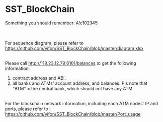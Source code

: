 # SST_BlockChain

Something you should remember:  A!c102345
<br><br><br>


For sequence diagram, please refer to https://github.com/yifon/SST_BlockChain/blob/master/diagram.xlsx 
<br><br>

Please call http://119.23.12.79:6101/balances to get the following information:
1. contract address and ABI.
2. all banks and ATMs' account address, and balances. Pls note that "BTM" = the central bank, which should not have any ATM.
<br><br>

For the blockchain network information, including each ATM nodes' IP and ports, please refer to : https://github.com/yifon/SST_BlockChain/blob/master/Port_usage


